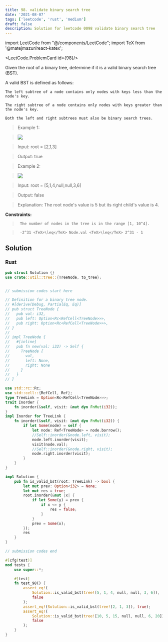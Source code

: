 ```yaml
---
title: 98. validate binary search tree
date: '2021-08-07'
tags: ['leetcode', 'rust', 'medium']
draft: false
description: Solution for leetcode 0098 validate binary search tree
---
```

import LeetCode from "@/components/LeetCode";
import TeX from '@matejmazur/react-katex';

<LeetCode.ProblemCard id={98}/>
 

  Given the root of a binary tree, determine if it is a valid binary search tree (BST).

  A valid BST is defined as follows:

  

  	The left subtree of a node contains only nodes with keys less than the node's key.

  	The right subtree of a node contains only nodes with keys greater than the node's key.

  	Both the left and right subtrees must also be binary search trees.

  

   

 >   Example 1:

 >   ![](https://assets.leetcode.com/uploads/2020/12/01/tree1.jpg)

 >   Input: root <TeX>=</TeX> [2,1,3]

 >   Output: true

  

 >   Example 2:

 >   ![](https://assets.leetcode.com/uploads/2020/12/01/tree2.jpg)

 >   Input: root <TeX>=</TeX> [5,1,4,null,null,3,6]

 >   Output: false

 >   Explanation: The root node's value is 5 but its right child's value is 4.

  

   

  **Constraints:**

  

 >   	The number of nodes in the tree is in the range [1, 10^4].

 >   	-2^31 <TeX>\leq</TeX> Node.val <TeX>\leq</TeX> 2^31 - 1


## Solution
### Rust
```rust
pub struct Solution {}
use crate::util::tree::{TreeNode, to_tree};


// submission codes start here

// Definition for a binary tree node.
// #[derive(Debug, PartialEq, Eq)]
// pub struct TreeNode {
//   pub val: i32,
//   pub left: Option<Rc<RefCell<TreeNode>>>,
//   pub right: Option<Rc<RefCell<TreeNode>>>,
// }
// 
// impl TreeNode {
//   #[inline]
//   pub fn new(val: i32) -> Self {
//     TreeNode {
//       val,
//       left: None,
//       right: None
//     }
//   }
// }

use std::rc::Rc;
use std::cell::{RefCell, Ref};
type TreeLink = Option<Rc<RefCell<TreeNode>>>;
trait Inorder {
    fn inorder(&self, visit: &mut dyn FnMut(i32));
}
impl Inorder for TreeLink {
    fn inorder(&self, visit: &mut dyn FnMut(i32)) {
        if let Some(node) = self {
            let node: Ref<TreeNode> = node.borrow();
            //Self::inorder(&node.left, visit);
            node.left.inorder(visit);
            visit(node.val);
            //Self::inorder(&node.right, visit);
            node.right.inorder(visit);
        }    
    }
}

impl Solution {
    pub fn is_valid_bst(root: TreeLink) -> bool {
        let mut prev: Option<i32> = None;
        let mut res = true;
        root.inorder(&mut |x| {
            if let Some(y) = prev {
                if x <= y {
                    res = false;
                }
            }
            prev = Some(x);
        });
        res
    }
}

// submission codes end

#[cfg(test)]
mod tests {
    use super::*;

    #[test]
    fn test_98() {
        assert_eq!(
            Solution::is_valid_bst(tree![5, 1, 4, null, null, 3, 6]),
            false
        );
        assert_eq!(Solution::is_valid_bst(tree![2, 1, 3]), true);
        assert_eq!(
            Solution::is_valid_bst(tree![10, 5, 15, null, null, 6, 20]),
            false
        );
    }
}

```
